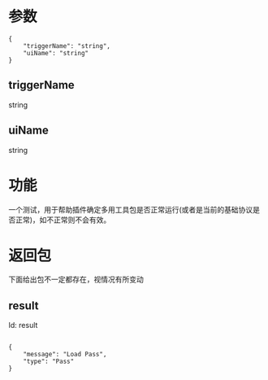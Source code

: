 # 参数
```
{
    "triggerName": "string",
    "uiName": "string"
}
```
## triggerName
string
## uiName
string
# 功能
一个测试，用于帮助插件确定多用工具包是否正常运行(或者是当前的基础协议是否正常)，如不正常则不会有效。
# 返回包
下面给出包不一定都存在，视情况有所变动

## result
Id: result

```

{
    "message": "Load Pass",
    "type": "Pass"
}

```
